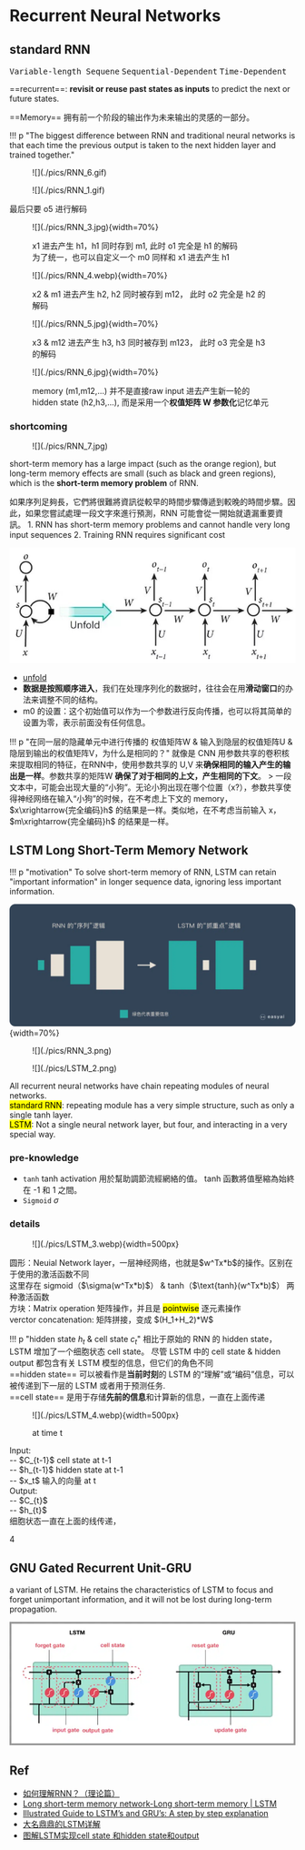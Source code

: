 # Recurrent Neural Networks

## standard RNN

<kbd>Variable-length Sequene</kbd> <kbd>Sequential-Dependent</kbd> <kbd>Time-Dependent</kbd>

==recurrent==: **revisit or reuse past states as inputs** to predict the next or future states.

==Memory== 拥有前一个阶段的输出作为未来输出的灵感的一部分。

!!! p "The biggest difference between RNN and traditional neural networks is that each time the previous output is taken to the next hidden layer and trained together."

<div class="grid" markdown>
<figure markdown="span">![](./pics/RNN_6.gif)</figure>
<figure markdown="span">![](./pics/RNN_1.gif)</figure>
</div>
<p>最后只要 o5 进行解码</p>
<div class="grid" markdown>
<figure markdown="span">![](./pics/RNN_3.jpg){width=70%}<p>x1 进去产生 h1，h1 同时存到 m1, 此时 o1 完全是 h1 的解码<br> 为了统一，也可以自定义一个 m0 同样和 x1 进去产生 h1</p></figure>
<figure markdown="span">![](./pics/RNN_4.webp){width=70%}<p>x2 & m1 进去产生 h2, h2 同时被存到 m12， 此时 o2 完全是 h2 的解码</p></figure>
<figure markdown="span">![](./pics/RNN_5.jpg){width=70%}<p>x3 & m12 进去产生 h3, h3 同时被存到 m123， 此时 o3 完全是 h3 的解码 </p></figure>
<figure markdown="span">![](./pics/RNN_6.jpg){width=70%}<p>memory (m1,m12,...) 并不是直接raw input 进去产生新一轮的 hidden state (h2,h3,...), 而是采用一个<b>权值矩阵 W 参数化</b>记忆单元</p></figure>
</div>

### shortcoming

<div class="grid" markdown>
<figure markdown="span">![](./pics/RNN_7.jpg)</figure>
<p>short-term memory has a large impact (such as the orange region), but long-term memory effects are small (such as black and green regions), which is the <b>short-term memory problem</b> of RNN.</p>
</div>
如果序列足夠長，它們將很難將資訊從較早的時間步驟傳遞到較晚的時間步驟。因此，如果您嘗試處理一段文字來進行預測，RNN 可能會從一開始就遺漏重要資訊。
1. RNN has short-term memory problems and cannot handle very long input sequences
2. Training RNN requires significant cost

![](./pics/RNN_2.jpg)

- <u>unfold</u>
- **数据是按照顺序进入**，我们在处理序列化的数据时，往往会在用**滑动窗口**的办法来调整不同的结构。
- m0 的设置：这个初始值可以作为一个参数进行反向传播，也可以将其简单的设置为零，表示前面没有任何信息。

!!! p "在同一层的隐藏单元中进行传播的 权值矩阵W & 输入到隐层的权值矩阵U & 隐层到输出的权值矩阵V，为什么是相同的？"
    就像是 CNN 用参数共享的卷积核来提取相同的特征，在RNN中，使用参数共享的 U,V 来**确保相同的输入产生的输出是一样**。参数共享的矩阵W **确保了对于相同的上文，产生相同的下文**。
    > 一段文本中，可能会出现大量的“小狗”。无论小狗出现在哪个位置（x?），参数共享使得神经网络在输入“小狗”的时候，在不考虑上下文的 memory，$x\xrightarrow{完全编码}h$ 的结果是一样。类似地，在不考虑当前输入 x，$m\xrightarrow{完全编码}h$ 的结果是一样。

## LSTM Long Short-Term Memory Network

!!! p "motivation"
    To solve short-term memory of RNN, LSTM can retain "important information" in longer sequence data, ignoring less important information.

![](./pics/LSTM_1.png){width=70%}

<div class="grid" markdown>
<figure markdown="span">![](./pics/RNN_3.png)</figure>
<figure markdown="span">![](./pics/LSTM_2.png)</figure>
</div>
<p>All recurrent neural networks have chain repeating modules of neural networks. <br><mark>standard RNN</mark>: repeating module has a very simple structure, such as only a single tanh layer.<br><mark>LSTM</mark>: Not a single neural network layer, but four, and interacting in a very special way.</p>

### pre-knowledge

- `tanh`
  tanh activation 用於幫助調節流經網絡的值。 tanh 函數將值壓縮為始終在 -1 和 1 之間。
- `Sigmoid` $\sigma$

### details

<div class="grid" style="grid-template-columns: repeat(3, 1fr) !important;" markdown>
<figure markdown="span" style="grid-column-start: 1; grid-column-end: 3;">![](./pics/LSTM_3.webp){width=500px}</figure>
<p style="grid-column-start: 3; grid-column-end: 4;">圆形：Neuial Network layer，一层神经网络，也就是$w^Tx*b$的操作。区别在于使用的激活函数不同<br>这里存在 sigmoid（$\sigma(w^Tx*b)$） & tanh（$\text{tanh}(w^Tx*b)$） 两种激活函数<br>方块：Matrix operation 矩阵操作，并且是 <mark>pointwise</mark> 逐元素操作<br> verctor concatenation: 矩阵拼接，变成 $(H_1+H_2)*W$ </p>
</div>

!!! p "hidden state $h_t$ & cell state $c_t$"
    相比于原始的 RNN 的 hidden state， LSTM 增加了一个细胞状态 cell state。 尽管 LSTM 中的 cell state & hidden output 都包含有关 LSTM 模型的信息，但它们的角色不同<br>
    ==hidden state== 可以被看作是**当前时刻**的 LSTM 的“理解”或“编码”信息，可以被传递到下一层的 LSTM 或者用于预测任务.<br>
    ==cell state== 是用于存储**先前的信息**和计算新的信息，一直在上面传递

<div class="grid" style="grid-template-columns: repeat(5, 1fr) !important;" markdown>
<figure markdown="span" style="grid-column-start: 1; grid-column-end: 4;">![](./pics/LSTM_4.webp){width=500px}<p>at time t</p></figure>
<p style="grid-column-start: 4; grid-column-end: 6;">Input:<br>-- $C_{t-1}$ cell state at t-1<br>-- $h_{t-1}$ hidden state at t-1<br>-- $x_t$ 输入的向量 at t <br>Output:<br>-- $C_{t}$<br>-- $h_{t}$<br>细胞状态一直在上面的线传递，</p>4
</div>

## GNU Gated Recurrent Unit-GRU

a variant of LSTM. He retains the characteristics of LSTM to focus and forget unimportant information, and it will not be lost during long-term propagation.

![](./pics/GRU_1.png)

## Ref

- [如何理解RNN？（理论篇）]
- [Long short-term memory network-Long short-term memory | LSTM]
- [Illustrated Guide to LSTM’s and GRU’s: A step by step explanation]
- [大名鼎鼎的LSTM详解]
- [图解LSTM实现cell state 和hidden state和output]

[如何理解RNN？（理论篇）]:https://easyai.tech/blog/rnn-understand/
[Long short-term memory network-Long short-term memory | LSTM]:https://www.easyai.tech/en/ai-definition/lstm/
[Illustrated Guide to LSTM’s and GRU’s: A step by step explanation]:https://towardsdatascience.com/illustrated-guide-to-lstms-and-gru-s-a-step-by-step-explanation-44e9eb85bf21
[大名鼎鼎的LSTM详解]: https://zhuanlan.zhihu.com/p/518848475
[图解LSTM实现cell state 和hidden state和output]:https://blog.csdn.net/u010087338/article/details/129805575
